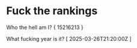 # Fuck the rankings

Who the hell am I?
{ 15216213 }

What fucking year is it?
[ 2025-03-26T21:20:00Z ]
